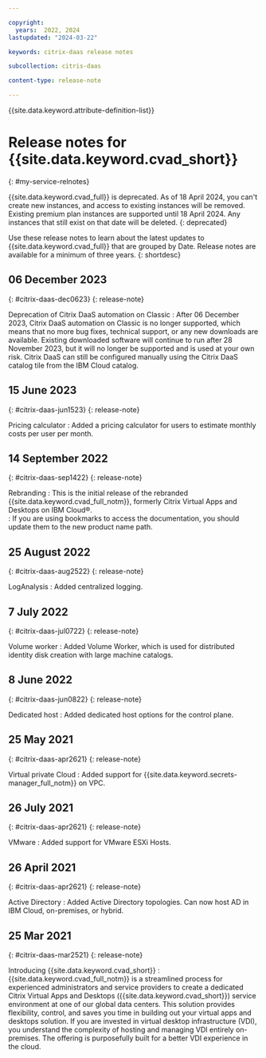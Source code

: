 ```yaml
---

copyright:
  years:  2022, 2024
lastupdated: "2024-03-22"

keywords: citrix-daas release notes

subcollection: citris-daas

content-type: release-note

---
```


<!-- keywords values above are place holders. Actual values should be pulled from the release notes entries. -->

{{site.data.keyword.attribute-definition-list}}

<!-- You must add the release-note content type in your attribute definitions AND to each release note H2. This will ensure that the release note entry is pulled into the notifications library. -->

# Release notes for {{site.data.keyword.cvad_short}}
{: #my-service-relnotes}

{{site.data.keyword.cvad_full}} is deprecated. As of 18 April 2024, you can't create new instances, and access to existing instances will be removed. Existing premium plan instances are supported until 18 April 2024. Any instances that still exist on that date will be deleted. 
{: deprecated}

Use these release notes to learn about the latest updates to {{site.data.keyword.cvad_full}} that are grouped by Date. Release notes are available for a minimum of three years.
{: shortdesc}

## 06 December 2023
{: #citrix-daas-dec0623}
{: release-note}

Deprecation of Citrix DaaS automation on Classic
:  After 06 December 2023, Citrix DaaS automation on Classic is no longer supported, which means that no more bug fixes, technical support, or any new downloads are available. Existing downloaded software will continue to run after 28 November 2023, but it will no longer be supported and is used at your own risk. Citrix DaaS can still be configured manually using the Citrix DaaS catalog tile from the IBM Cloud catalog.

## 15 June 2023
{: #citrix-daas-jun1523}
{: release-note}

Pricing calculator
:   Added a pricing calculator for users to estimate monthly costs per user per month.  


## 14 September 2022
{: #citrix-daas-sep1422}
{: release-note}

Rebranding
:   This is the initial release of the rebranded {{site.data.keyword.cvad_full_notm}}, formerly Citrix Virtual Apps and Desktops on IBM Cloud&reg;.  
:   If you are using bookmarks to access the documentation, you should update them to the new product name path.


## 25 August 2022
{: #citrix-daas-aug2522}
{: release-note}

LogAnalysis
:   Added centralized logging.


## 7 July 2022
{: #citrix-daas-jul0722}
{: release-note}

Volume worker
:   Added Volume Worker, which is used for distributed identity disk creation with large machine catalogs.

## 8 June 2022
{: #citrix-daas-jun0822}
{: release-note}

Dedicated host
:   Added dedicated host options for the control plane.


## 25 May 2021
{: #citrix-daas-apr2621}
{: release-note}

Virtual private Cloud
:   Added support for {{site.data.keyword.secrets-manager_full_notm}} on VPC.  


## 26 July 2021
{: #citrix-daas-apr2621}
{: release-note}

VMware
:   Added support for VMware ESXi Hosts.  

## 26 April 2021
{: #citrix-daas-apr2621}
{: release-note}

Active Directory
:   Added Active Directory topologies.  Can now host AD in IBM Cloud, on-premises, or hybrid.

## 25 Mar 2021
{: #citrix-daas-mar2521}
{: release-note}

Introducing {{site.data.keyword.cvad_short}}
:   {{site.data.keyword.cvad_full_notm}} is a streamlined process for experienced administrators and service providers to create a dedicated Citrix Virtual Apps and Desktops ({{site.data.keyword.cvad_short}}) service environment at one of our global data centers. This solution provides flexibility, control, and saves you time in building out your virtual apps and desktops solution. If you are invested in virtual desktop infrastructure (VDI), you understand the complexity of hosting and managing VDI entirely on-premises. The offering is purposefully built for a better VDI experience in the cloud.
